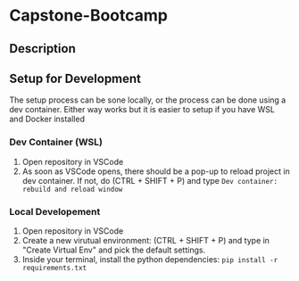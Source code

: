 # Capstone-Bootcamp

## Description

## Setup for Development
The setup process can be sone locally, or the process can be done using a dev container. Either way works but it is easier to setup if you have WSL and Docker installed

### Dev Container (WSL)
1. Open repository in VSCode
2. As soon as VSCode opens, there should be a pop-up to reload project in dev container. If not, do (CTRL + SHIFT + P) and type `Dev container: rebuild and reload window`


### Local Developement
1. Open repository in VSCode
2. Create a new virutual environment: (CTRL + SHIFT + P) and type in "Create Virtual Env" and pick the default settings.
3. Inside your terminal, install the python dependencies: `pip install -r requirements.txt`
